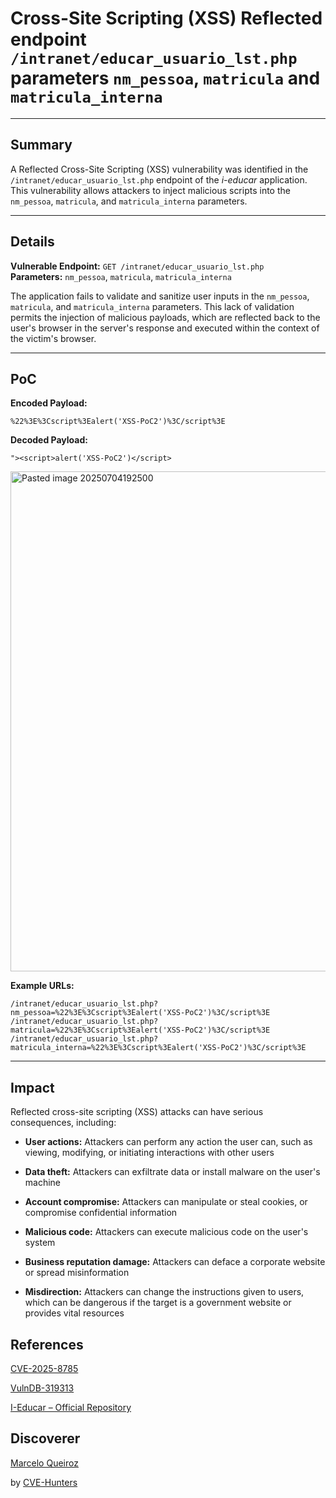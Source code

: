 # Cross-Site Scripting (XSS) Reflected endpoint `/intranet/educar_usuario_lst.php` parameters `nm_pessoa`, `matricula` and `matricula_interna`

---

## Summary

A Reflected Cross-Site Scripting (XSS) vulnerability was identified in the `/intranet/educar_usuario_lst.php` endpoint of the _i-educar_ application. This vulnerability allows attackers to inject malicious scripts into the `nm_pessoa`, `matricula`, and `matricula_interna` parameters.

---

## Details

**Vulnerable Endpoint:** `GET /intranet/educar_usuario_lst.php`  
**Parameters:** `nm_pessoa`, `matricula`, `matricula_interna`

The application fails to validate and sanitize user inputs in the `nm_pessoa`, `matricula`, and `matricula_interna` parameters. This lack of validation permits the injection of malicious payloads, which are reflected back to the user's browser in the server's response and executed within the context of the victim's browser.

---

## PoC

**Encoded Payload:**

`%22%3E%3Cscript%3Ealert('XSS-PoC2')%3C/script%3E`

**Decoded Payload:**

`"><script>alert('XSS-PoC2')</script>`

<img width="854" height="800" alt="Pasted image 20250704192500" src="https://github.com/user-attachments/assets/b441db20-2039-4283-ad24-656e5379d5b9" />


**Example URLs:**

`/intranet/educar_usuario_lst.php?nm_pessoa=%22%3E%3Cscript%3Ealert('XSS-PoC2')%3C/script%3E /intranet/educar_usuario_lst.php?matricula=%22%3E%3Cscript%3Ealert('XSS-PoC2')%3C/script%3E /intranet/educar_usuario_lst.php?matricula_interna=%22%3E%3Cscript%3Ealert('XSS-PoC2')%3C/script%3E`

---

## Impact

Reflected cross-site scripting (XSS) attacks can have serious consequences, including:

- **User actions:** Attackers can perform any action the user can, such as viewing, modifying, or initiating interactions with other users
    
- **Data theft:** Attackers can exfiltrate data or install malware on the user's machine
    
- **Account compromise:** Attackers can manipulate or steal cookies, or compromise confidential information
    
- **Malicious code:** Attackers can execute malicious code on the user's system
    
- **Business reputation damage:** Attackers can deface a corporate website or spread misinformation
    
- **Misdirection:** Attackers can change the instructions given to users, which can be dangerous if the target is a government website or provides vital resources

## References

[CVE-2025-8785](https://www.cve.org/CVERecord?id=CVE-2025-8785)

[VulnDB-319313](https://vuldb.com/?id.319313)

[I-Educar – Official Repository](https://github.com/portabilis/i-educar)

## Discoverer


[Marcelo Queiroz](www.linkedin.com/in/marceloqueirozjr) 

by [CVE-Hunters](https://github.com/Sec-Dojo-Cyber-House/cve-hunters)